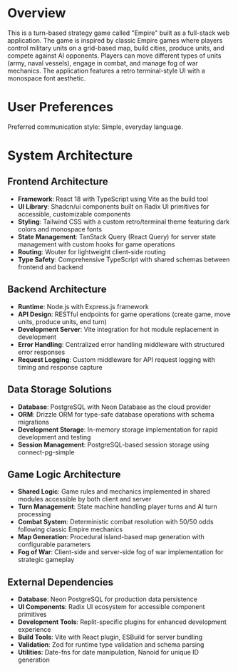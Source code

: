 # Overview

This is a turn-based strategy game called "Empire" built as a full-stack web application. The game is inspired by classic Empire games where players control military units on a grid-based map, build cities, produce units, and compete against AI opponents. Players can move different types of units (army, naval vessels), engage in combat, and manage fog of war mechanics. The application features a retro terminal-style UI with a monospace font aesthetic.

# User Preferences

Preferred communication style: Simple, everyday language.

# System Architecture

## Frontend Architecture
- **Framework**: React 18 with TypeScript using Vite as the build tool
- **UI Library**: Shadcn/ui components built on Radix UI primitives for accessible, customizable components
- **Styling**: Tailwind CSS with a custom retro/terminal theme featuring dark colors and monospace fonts
- **State Management**: TanStack Query (React Query) for server state management with custom hooks for game operations
- **Routing**: Wouter for lightweight client-side routing
- **Type Safety**: Comprehensive TypeScript with shared schemas between frontend and backend

## Backend Architecture
- **Runtime**: Node.js with Express.js framework
- **API Design**: RESTful endpoints for game operations (create game, move units, produce units, end turn)
- **Development Server**: Vite integration for hot module replacement in development
- **Error Handling**: Centralized error handling middleware with structured error responses
- **Request Logging**: Custom middleware for API request logging with timing and response capture

## Data Storage Solutions
- **Database**: PostgreSQL with Neon Database as the cloud provider
- **ORM**: Drizzle ORM for type-safe database operations with schema migrations
- **Development Storage**: In-memory storage implementation for rapid development and testing
- **Session Management**: PostgreSQL-based session storage using connect-pg-simple

## Game Logic Architecture
- **Shared Logic**: Game rules and mechanics implemented in shared modules accessible by both client and server
- **Turn Management**: State machine handling player turns and AI turn processing
- **Combat System**: Deterministic combat resolution with 50/50 odds following classic Empire mechanics
- **Map Generation**: Procedural island-based map generation with configurable parameters
- **Fog of War**: Client-side and server-side fog of war implementation for strategic gameplay

## External Dependencies
- **Database**: Neon PostgreSQL for production data persistence
- **UI Components**: Radix UI ecosystem for accessible component primitives
- **Development Tools**: Replit-specific plugins for enhanced development experience
- **Build Tools**: Vite with React plugin, ESBuild for server bundling
- **Validation**: Zod for runtime type validation and schema parsing
- **Utilities**: Date-fns for date manipulation, Nanoid for unique ID generation